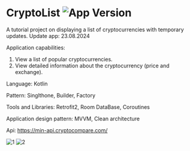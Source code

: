 # CryptoList <img src="https://img.shields.io/badge/version-1.0.0-green" alt="App Version">
A tutorial project on displaying a list of cryptocurrencies with temporary updates. Update app: 23.08.2024

Application сapabilities:
1. View a list of popular cryptocurrencies.
2. View detailed information about the cryptocurrency (price and exchange).

Language: Kotlin

Pattern: Singlthone, Builder, Factory

Tools and Libraries: Retrofit2, Room DataBase, Coroutines

Application design pattern: MVVM, Clean architecture

Api: https://min-api.cryptocompare.com/

![1](https://user-images.githubusercontent.com/79632860/212369694-43c77e0a-8b3e-49bd-9dfb-cc63ffecadee.jpg)
![2](https://user-images.githubusercontent.com/79632860/212369699-c15c656c-3ecd-41a8-8998-754fb970f47e.jpg)

